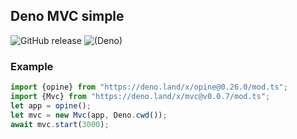 ## Deno MVC simple

![GitHub release](https://img.shields.io/github/release/Krytius/mvc-deno.svg)
![(Deno)](https://img.shields.io/badge/deno-1.5.4-green.svg)

### Example

```ts
import {opine} from "https://deno.land/x/opine@0.26.0/mod.ts";
import {Mvc} from "https://deno.land/x/mvc@v0.0.7/mod.ts";
let app = opine();
let mvc = new Mvc(app, Deno.cwd());
await mvc.start(3000);
```
